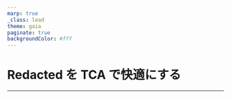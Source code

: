 ```yaml
---
marp: true
_class: lead
theme: gaia
paginate: true
backgroundColor: #fff
---
```

# Redacted を TCA で快適にする

---